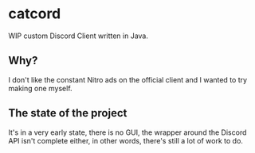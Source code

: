 # catcord
WIP custom Discord Client written in Java.

## Why?
I don't like the constant Nitro ads on the official client and I wanted to try making one myself.

## The state of the project
It's in a very early state, there is no GUI, the wrapper around the Discord API isn't complete either, in other words, there's still a lot of work to do.
